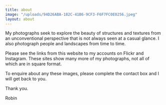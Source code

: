 ```yaml
---
title: about
image: "/uploads/94D26ABA-182C-41B6-9CF3-F6F7FC0E0256.jpeg"
layout: about
---
```


My photographs seek to explore the beauty of structures and textures from an unconventional perspective that is not always seen at a casual glance.  I also photograph people and landscapes from time to time.  

Please see the links from this website to my accounts on Flickr and Instagram.  These sites show many more of my photographs, not all of which are in square format.

To enquire about any these images, please complete the contact box and I will get back to you.

Thank you.

Robin
